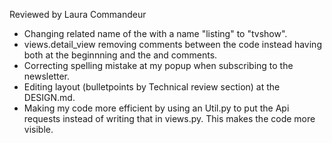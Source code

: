 Reviewed by Laura Commandeur

- Changing related name of the with a name "listing" to "tvshow".
- views.detail_view removing comments between the code instead having both at the beginnning and the and comments.
- Correcting spelling mistake at my popup when subscribing to the newsletter.
- Editing layout (bulletpoints by Technical review section) at the DESIGN.md.
- Making my code more efficient by using an Util.py to put the Api requests instead of writing that in views.py. This makes the code more visible.